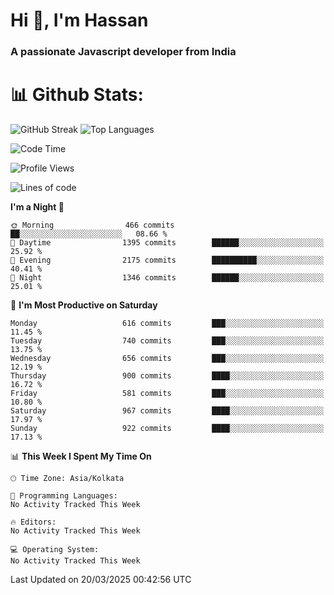 # Hi 👋, I'm Hassan
### A passionate Javascript developer from India


# 📊 Github Stats:
![GitHub Streak](https://github-readme-streak-stats.herokuapp.com/?user=codeblooded47&theme=dracula&hide_border=false)
![Top Languages](https://github-readme-stats.vercel.app/api/top-langs/?username=codeblooded47&layout=compact&theme=dracula)



<!--START_SECTION:waka-->
![Code Time](http://img.shields.io/badge/Code%20Time-883%20hrs%201%20min-blue)

![Profile Views](http://img.shields.io/badge/Profile%20Views-1-blue)

![Lines of code](https://img.shields.io/badge/From%20Hello%20World%20I%27ve%20Written-24.2%20million%20lines%20of%20code-blue)

**I'm a Night 🦉** 

```text
🌞 Morning                466 commits         ██░░░░░░░░░░░░░░░░░░░░░░░   08.66 % 
🌆 Daytime                1395 commits        ██████░░░░░░░░░░░░░░░░░░░   25.92 % 
🌃 Evening                2175 commits        ██████████░░░░░░░░░░░░░░░   40.41 % 
🌙 Night                  1346 commits        ██████░░░░░░░░░░░░░░░░░░░   25.01 % 
```
📅 **I'm Most Productive on Saturday** 

```text
Monday                   616 commits         ███░░░░░░░░░░░░░░░░░░░░░░   11.45 % 
Tuesday                  740 commits         ███░░░░░░░░░░░░░░░░░░░░░░   13.75 % 
Wednesday                656 commits         ███░░░░░░░░░░░░░░░░░░░░░░   12.19 % 
Thursday                 900 commits         ████░░░░░░░░░░░░░░░░░░░░░   16.72 % 
Friday                   581 commits         ███░░░░░░░░░░░░░░░░░░░░░░   10.80 % 
Saturday                 967 commits         ████░░░░░░░░░░░░░░░░░░░░░   17.97 % 
Sunday                   922 commits         ████░░░░░░░░░░░░░░░░░░░░░   17.13 % 
```


📊 **This Week I Spent My Time On** 

```text
🕑︎ Time Zone: Asia/Kolkata

💬 Programming Languages: 
No Activity Tracked This Week

🔥 Editors: 
No Activity Tracked This Week

💻 Operating System: 
No Activity Tracked This Week
```


 Last Updated on 20/03/2025 00:42:56 UTC
<!--END_SECTION:waka-->


